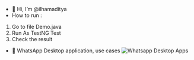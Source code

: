 - 👋 Hi, I’m @ilhamaditya
- How to run : 
1. Go to file Demo.java
2. Run As TestNG Test
3. Check the result

<!---
ilhamaditya/ilhamaditya is a ✨ special ✨ repository because its `README.md` (this file) appears on your GitHub profile.
You can click the Preview link to take a look at your changes.
--->

- 👀 WhatsApp Desktop application, use cases
![Whatsapp Desktop Apps](https://user-images.githubusercontent.com/1370085/155244343-fc19405b-de3c-42f8-957f-1a0ab93f0dbb.png)

